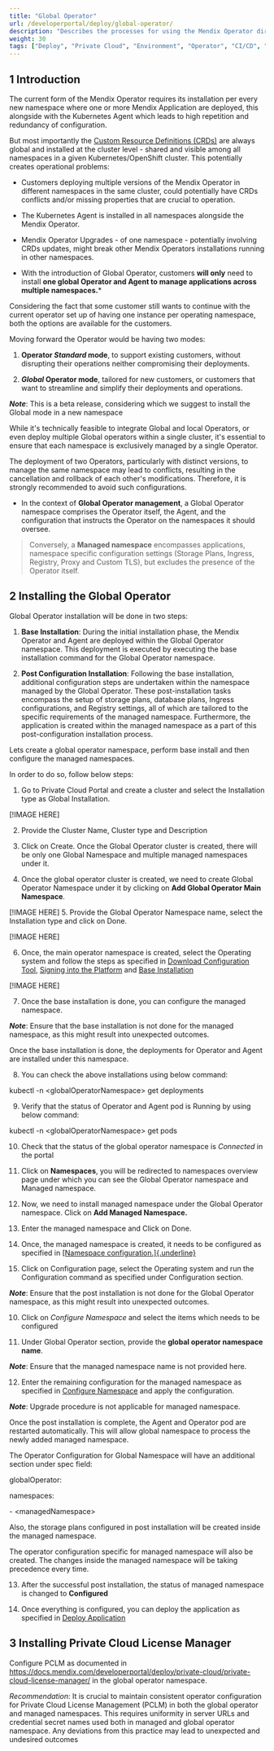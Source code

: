 ```yaml
---
title: "Global Operator"
url: /developerportal/deploy/global-operator/
description: "Describes the processes for using the Mendix Operator directly to deploy a Mendix app in the Private Cloud"
weight: 30
tags: ["Deploy", "Private Cloud", "Environment", "Operator", "CI/CD", "CLI"]
---
```


## 1 Introduction

The current form of the Mendix Operator requires its installation per every new namespace where one or more Mendix Application are deployed, this alongside with the Kubernetes Agent which leads to high repetition and redundancy of configuration.

But most importantly the [Custom Resource Definitions (CRDs)](https://kubernetes.io/docs/concepts/extend-kubernetes/api-extension/custom-resources/) are always global and installed at the cluster level - shared and visible among all namespaces in a given Kubernetes/OpenShift cluster. This potentially creates operational problems:

-   Customers deploying multiple versions of the Mendix Operator in different namespaces in the same cluster, could potentially have CRDs conflicts and/or missing properties that are crucial to operation.

-   The Kubernetes Agent is installed in all namespaces alongside the Mendix Operator.

-   Mendix Operator Upgrades - of one namespace - potentially involving CRDs updates, might break other Mendix Operators installations running in other namespaces.

* With the introduction of Global Operator, customers **will only** need to install **one global Operator and Agent to manage applications across multiple namespaces.***

Considering the fact that some customer still wants to continue with the current operator set up of having one instance per operating namespace, both the options are available for the customers.

Moving forward the Operator would be having two modes:

1.  **Operator *Standard* mode**, to support existing customers, without disrupting their operations neither compromising their deployments.

2.  ***Global* Operator mode**, tailored for new customers, or customers that want to streamline and simplify their deployments and operations.

***Note***: This is a beta release, considering which we suggest to install the Global mode in a new namespace

While it\'s technically feasible to integrate Global and local Operators, or even deploy multiple Global operators within a single cluster, it\'s essential to ensure that each namespace is exclusively managed by a single Operator.

The deployment of two Operators, particularly with distinct versions, to manage the same namespace may lead to conflicts, resulting in the cancellation and rollback of each other\'s modifications. Therefore, it is strongly recommended to avoid such configurations.

-   In the context of **Global Operator management**, a Global Operator namespace comprises the Operator itself, the Agent, and the configuration that instructs the Operator on the namespaces it should oversee.

> Conversely, a **Managed namespace** encompasses applications, namespace specific configuration settings (Storage Plans, Ingress, Registry, Proxy and Custom TLS), but excludes the presence of the Operator itself.

## 2 Installing the Global Operator

Global Operator installation will be done in two steps:

1.  **Base Installation**: During the initial installation phase, the Mendix Operator and Agent are deployed within the Global Operator namespace. This deployment is executed by executing the base installation command for the Global Operator namespace.

2.  **Post Configuration Installation**: Following the base installation, additional configuration steps are undertaken within the namespace managed by the Global Operator. These post-installation tasks encompass the setup of storage plans, database plans, Ingress configurations, and Registry settings, all of which are tailored to the specific requirements of the managed namespace. Furthermore, the application is created within the managed namespace as a part of this post-configuration installation process.

Lets create a global operator namespace, perform base install and then configure the managed namespaces.

In order to do so, follow below steps:

1.  Go to Private Cloud Portal and create a cluster and select the Installation type as Global Installation.

[!IMAGE HERE]

2.  Provide the Cluster Name, Cluster type and Description

3.  Click on Create. Once the Global Operator cluster is created, there will be only one Global Namespace and multiple managed namespaces under it.

4.  Once the global operator cluster is created, we need to create Global Operator Namespace under it by clicking on **Add Global Operator Main Namespace**.

[!IMAGE HERE]
5.  Provide the Global Operator Namespace name, select the Installation type and click on Done.

[!IMAGE HERE]

6.  Once, the main operator namespace is created, select the Operating system and follow the steps as specified in [Download Configuration Tool](https://docs.mendix.com/developerportal/deploy/private-cloud-cluster/#download-configuration-tool), [Signing into the Platform](https://docs.mendix.com/developerportal/deploy/private-cloud-cluster/#openshift-signin) and [Base Installation](https://docs.mendix.com/developerportal/deploy/private-cloud-cluster/#base-installation)

[!IMAGE HERE]

7.  Once the base installation is done, you can configure the managed namespace.

***Note***: Ensure that the base installation is not done for the managed namespace, as this might result into unexpected outcomes.

Once the base installation is done, the deployments for Operator and Agent are installed under this namespace.

8.  You can check the above installations using below command:

kubectl -n \<globalOperatorNamespace\> get deployments

9.  Verify that the status of Operator and Agent pod is Running by using below command:

kubectl -n \<globalOperatorNamespace\> get pods

10. Check that the status of the global operator namespace is *Connected* in the portal

11. Click on **Namespaces**, you will be redirected to namespaces overview page under which you can see the Global Operator namespace and Managed namespace.

12. Now, we need to install managed namespace under the Global Operator namespace. Click on **Add Managed Namespace.**

13. Enter the managed namespace and Click on Done.

14. Once, the managed namespace is created, it needs to be configured as specified in [[Namespace configuration.]{.underline}](https://docs.mendix.com/developerportal/deploy/private-cloud-cluster/#configure-namespace)

15. Click on Configuration page, select the Operating system and run the Configuration command as specified under Configuration section.

***Note***: Ensure that the post installation is not done for the Global Operator namespace, as this might result into unexpected outcomes.

10. Click on *Configure Namespace* and select the items which needs to be configured

11. Under Global Operator section, provide the **global operator namespace name**.

***Note***: Ensure that the managed namespace name is not provided here.

12. Enter the remaining configuration for the managed namespace as specified in [Configure Namespace](https://docs.mendix.com/developerportal/deploy/private-cloud-cluster/#configure-namespace) and apply the configuration.

***Note***: Upgrade procedure is not applicable for managed namespace.

Once the post installation is complete, the Agent and Operator pod are restarted automatically. This will allow global namespace to process the newly added managed namespace.

The Operator Configuration for Global Namespace will have an additional section under spec field:

globalOperator:

namespaces:

\- \<managedNamespace\>

Also, the storage plans configured in post installation will be created inside the managed namespace.

The operator configuration specific for managed namespace will also be created. The changes inside the managed namespace will be taking precedence every time.

13. After the successful post installation, the status of managed namespace is changed to **Configured**

14. Once everything is configured, you can deploy the application as specified in [Deploy Application](https://docs.mendix.com/developerportal/deploy/private-cloud-deploy/)

## 3 Installing Private Cloud License Manager

Configure PCLM as documented in <https://docs.mendix.com/developerportal/deploy/private-cloud/private-cloud-license-manager/> in the global operator namespace.

*Recommendation*: It is crucial to maintain consistent operator configuration for Private Cloud License Management (PCLM) in both the global operator and managed namespaces. This requires uniformity in server URLs and credential secret names used both in managed and global operator namespace. Any deviations from this practice may lead to unexpected and undesired outcomes